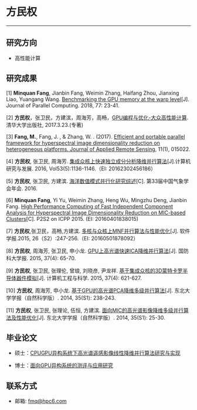 # 方民权
---

## 研究方向
* 高性能计算

## 研究成果


[1] **Minquan Fang**, Jianbin Fang, Weimin Zhang, Haifang Zhou, Jianxing Liao, Yuangang Wang. [Benchmarking the GPU memory at the warp level](../assets/papers/Benchmarking-the-GPU-memory-at-the-warp-level.pdf)[J]. Journal of Parallel Computing. 2018, 77: 23-41.

[2] **方民权**，张卫民，方建滨，周海芳，高畅，[GPU编程与优化-大众高性能计算](http://www.bookask.com/book/2159802.html).清华大学出版社, 2017.3.23.(专著)

[3] **Fang, M.**, Fang, J. , & Zhang, W. . (2017). [Efficient and portable parallel framework for hyperspectral image dimensionality reduction on heterogeneous platforms. Journal of Applied Remote Sensing](https://www.spiedigitallibrary.org/journals/journal-of-applied-remote-sensing/volume-11/issue-1/015022/Efficient-and-portable-parallel-framework-for-hyperspectral-image-dimensionality-reduction/10.1117/1.JRS.11.015022.short), 11(1), 015022.

[4] **方民权**, 张卫民, 周海芳. [集成众核上快速独立成分分析降维并行算法](../assets/papers/集成众核上快速独立成分分析降维并行算法.pdf)[J].计算机研究与发展. 2016, Vol53(5):1136-1146.（EI: 20162302456186）

[5] **方民权**, 张卫民, 方建滨. [海洋数值模式并行化研究综述](../assets/papers/海洋数值模式并行化研究综述.pdf)[C]. 第33届中国气象学会年会. 2016.

[6] **Minquan Fang**, Yi Yu, Weimin Zhang, Heng Wu, Mingzhu Deng, Jianbin Fang. [High Performance Computing of Fast Independent Component Analysis for Hyperspectral Image Dimensionality Reduction on MIC-based Clusters](../assets/papers/High-Performance-Computing-of-Fast-Independent-Component-Analysis-for-Hyperspectral-Image-Dimensionality-Reduction-on-MIC-based-Clusters.pdf)[C]. P2S2 on ICPP 2015. (EI: 20160401838015)

[7] **方民权**,张卫民，高畅,方建滨. [多核与众核上MNF并行算法与性能优化](../assets/papers/多核与众核上MNF并行算法与性能优化.pdf)[J]. 软件学报.2015, 26（S2）:247-256.（EI: 20160501878092）

[8] **方民权**, 周海芳, 张卫民, 申小龙. [GPU上高光谱快速ICA降维并行算法](../assets/papers/GPU上高光谱快速ICA降维并行算法.pdf)[J]. 国防科大学报. 2015, 37(4): 65-70.

[9] **方民权**, 张卫民, 张理伦, 曾琅, 刘晓彦, 尹龙祥. [基于集成众核的3D蒙特卡罗半导体器件模拟](../assets/papers/基于集成众核的3D蒙特卡罗半导体器件模拟.pdf)[J]. 计算机工程与科学. 2015, 37(4): 621-627.

[10] **方民权**, 周海芳, 申小龙. [基于GPU的高光谱PCA降维多级并行算法](../assets/papers/基于GPU的高光谱PCA降维多级并行算法.pdf)[J]. 东北大学学报（自然科学版）. 2014, 35(S1): 238-243.

[11] **方民权**, 张卫民, 张理论, 伍恒, 方建滨. [面向MIC的高光谱影像降维多级并行算法及性能优化](../assets/papers/面向MIC的高光谱影像降维多级并行算法及性能优化.pdf)[J]. 东北大学学报（自然科学版）. 2014, 35(S1): 25-30.

## 毕业论文
* 硕士：[CPUGPU异构系统下高光谱遥感影像线性降维并行算法研究与实现](../assets/dissertations/CPUGPU异构系统下高光谱遥感影像线性降维并行算法研究与实现-方民权.pdf)

* 博士：[面向GPU异构系统的测评与应用研究](../assets/dissertations/面向GPU异构系统的测评与应用研究-方民权.pdf)

## 联系方式
* 邮箱: fmq@hpc6.com

